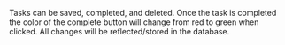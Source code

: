 Tasks can be saved, completed, and deleted. Once the task is completed the color of the complete button will change from red to green when clicked. All changes will be reflected/stored in the database. 
